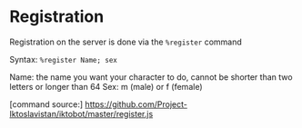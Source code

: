 # Registration

Registration on the server is done via the `%register` command

Syntax: `%register Name; sex`

Name: the name you want your character to do, cannot be shorter than two letters or longer than 64
Sex: m (male) or f (female)

[command source:] https://github.com/Project-Iktoslavistan/iktobot/master/register.js
